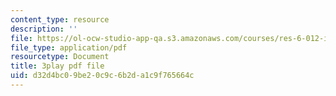 ```yaml
---
content_type: resource
description: ''
file: https://ol-ocw-studio-app-qa.s3.amazonaws.com/courses/res-6-012-introduction-to-probability-spring-2018/d32d4bc09be20c9c6b2da1c9f765664c_ZgCBmERwZlI.pdf
file_type: application/pdf
resourcetype: Document
title: 3play pdf file
uid: d32d4bc0-9be2-0c9c-6b2d-a1c9f765664c
---
```

